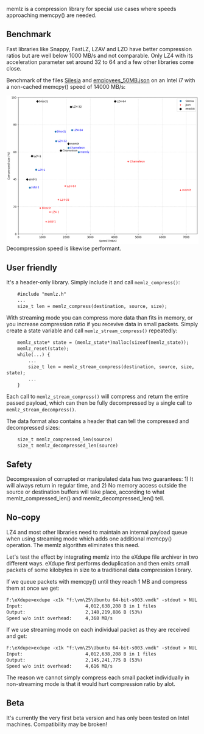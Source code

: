 memlz is a compression library for special use cases where speeds approaching memcpy() are needed.

## Benchmark
Fast libraries like Snappy, FastLZ, LZAV and LZO have better compression ratios but are well below 1000 MB/s and not comparable. Only LZ4 with its acceleration parameter set around 32 to 64 and a few other libraries come close.

Benchmark of the files [Silesia](https://mattmahoney.net/dc/silesia.html) and [employees_50MB.json](https://sample.json-format.com/) on an Intel i7 with a non-cached memcpy() speed of 14000 MB/s:

![Benchmark](https://github.com/rrrlasse/memlz/blob/res/Figure_1.png)
<br>Decompression speed is likewise performant.

## User friendly
It's a header-only library. Simply include it and call `memlz_compress()`:
```
    #include "memlz.h"
    ...
    size_t len = memlz_compress(destination, source, size);
```
With streaming mode you can compress more data than fits in memory, or you increase compression ratio if you recevive data in small packets. Simply create a state variable and call `memlz_stream_compress()` repeatedly:
```
    memlz_state* state = (memlz_state*)malloc(sizeof(memlz_state));
    memlz_reset(state);
    while(...) {
        ...
        size_t len = memlz_stream_compress(destination, source, size, state);
        ...
    }
```
Each call to `memlz_stream_compress()` will compress and return the entire passed payload, which can then be fully decompressed by a single call to `memlz_stream_decompress()`.

The data format also contains a header that can tell the compressed and decompressed sizes:
```
    size_t memlz_compressed_len(source)
    size_t memlz_decompressed_len(source)
```
## Safety
Decompression of corrupted or manipulated data has two guarantees: 1) It will always return in regular time, and 2) No memory access outside the source or destination buffers will take place, according to what memlz_compressed_len() and memlz_decompressed_len() tell.
## No-copy
LZ4 and most other libraries need to maintain an internal payload queue when using streaming mode which adds one additional memcpy() operation. The memlz algorithm eliminates this need.

Let's test the effect by integrating memlz into the eXdupe file archiver in two different ways. eXdupe first performs deduplication and then emits small packets of some kilobytes in size to a traditional data compression library.

If we queue packets with memcpy() until they reach 1 MB and compress them at once we get:
```
F:\eXdupe>exdupe -x1k "f:\vm\25\Ubuntu 64-bit-s003.vmdk" -stdout > NUL
Input:                       4,012,638,208 B in 1 files
Output:                      2,148,219,886 B (53%)
Speed w/o init overhead:     4,368 MB/s
```
If we use streaming mode on each individual packet as they are received and get:
```
F:\eXdupe>exdupe -x1k "f:\vm\25\Ubuntu 64-bit-s003.vmdk" -stdout > NUL
Input:                       4,012,638,208 B in 1 files
Output:                      2,145,241,775 B (53%)
Speed w/o init overhead:     4,616 MB/s
```
The reason we cannot simply compress each small packet individually in non-streaming mode is that it would hurt compression ratio by alot.
## Beta
It's currently the very first beta version and has only been tested on Intel machines. Compatibility may be broken!
